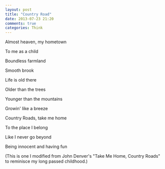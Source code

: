 ```yaml
---
layout: post
title: "Country Road"
date: 2013-07-23 21:20
comments: true
categories: Think
---
```

Almost heaven, my hometown

To me as a child

Boundless  farmland

Smooth brook

Life is old there

Older than the trees

Younger than the mountains

Growin' like a breeze

Country Roads, take me home

To the place I belong

Like I never go beyond

Being innocent and having fun


(This is one I modified from John Denver's "Take Me Home, Country Roads" to reminisce my long passed childhood.)
